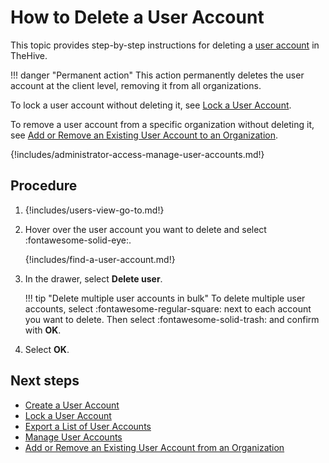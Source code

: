 # How to Delete a User Account

This topic provides step-by-step instructions for deleting a [user account](about-user-accounts.md) in TheHive.

!!! danger "Permanent action"
    This action permanently deletes the user account at the client level, removing it from all organizations.

To lock a user account without deleting it, see [Lock a User Account](lock-a-user-account.md).

To remove a user account from a specific organization without deleting it, see [Add or Remove an Existing User Account to an Organization](../../../../administration/organizations/add-remove-an-existing-user-account-from-an-organization.md).

{!includes/administrator-access-manage-user-accounts.md!}

<h2>Procedure</h2>

1. {!includes/users-view-go-to.md!}

2. Hover over the user account you want to delete and select :fontawesome-solid-eye:.

    {!includes/find-a-user-account.md!}

3. In the drawer, select **Delete user**.

    !!! tip "Delete multiple user accounts in bulk"
        To delete multiple user accounts, select :fontawesome-regular-square: next to each account you want to delete. Then select :fontawesome-solid-trash: and confirm with **OK**.

4. Select **OK**.

<h2>Next steps</h2>

* [Create a User Account](create-a-user-account.md)
* [Lock a User Account](lock-a-user-account.md)
* [Export a List of User Accounts](export-list-user-accounts.md)
* [Manage User Accounts](manage-user-accounts.md)
* [Add or Remove an Existing User Account from an Organization](../../../../administration/organizations/add-remove-an-existing-user-account-from-an-organization.md)